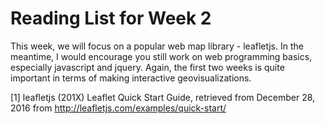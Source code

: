 # Reading List for Week 2

This week, we will focus on a popular web map library - leafletjs.  In the meantime, I would encourage you still work on web programming basics, especially javascript and jquery.  Again, the first two weeks is quite important in terms of making interactive geovisualizations. 

[1] leafletjs (201X) Leaflet Quick Start Guide, retrieved from December 28, 2016 from http://leafletjs.com/examples/quick-start/
